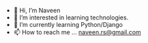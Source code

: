 - 👋 Hi, I’m Naveen
- 👀 I’m interested in learning technologies.
- 🌱 I’m currently learning Python/Django
- 📫 How to reach me ... naveen.rs@gmail.com

<!---
naveenrs1982/naveenrs1982 is a ✨ special ✨ repository because its `README.md` (this file) appears on your GitHub profile.
You can click the Preview link to take a look at your changes.
--->
